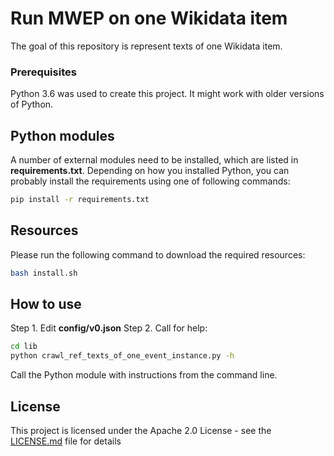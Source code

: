 # Run MWEP on one Wikidata item

The goal of this repository is represent texts of one Wikidata item.

### Prerequisites
Python 3.6 was used to create this project. It might work with older versions of Python.

## Python modules
A number of external modules need to be installed, which are listed in **requirements.txt**.
Depending on how you installed Python, you can probably install the requirements using one of following commands:
```bash
pip install -r requirements.txt
```

## Resources
Please run the following command to download the required resources:
```bash
bash install.sh
```

## How to use
Step 1. Edit **config/v0.json**
Step 2. Call for help:
```bash 
cd lib
python crawl_ref_texts_of_one_event_instance.py -h
```

Call the Python module with instructions from the command line.

## License
This project is licensed under the Apache 2.0 License - see the [LICENSE.md](LICENSE.md) file for details
